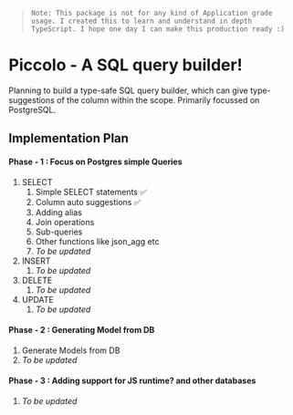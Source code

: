 > `Note: This package is not for any kind of Application grade usage. I created this to learn and understand in depth TypeScript. I hope one day I can make this production ready :)`

# Piccolo - A SQL query builder!

Planning to build a type-safe SQL query builder, which can give type-suggestions of the column within the scope. Primarily focussed on PostgreSQL.

## Implementation Plan

#### Phase - 1 : Focus on Postgres simple Queries

1.  SELECT
    1. Simple SELECT statements ✅
    2. Column auto suggestions ✅
    3. Adding alias
    4. Join operations
    5. Sub-queries
    6. Other functions like json_agg etc
    7. _To be updated_
2.  INSERT
    1. _To be updated_
3.  DELETE
    1. _To be updated_
4.  UPDATE
    1. _To be updated_

#### Phase - 2 : Generating Model from DB

1.  Generate Models from DB
2.  _To be updated_

#### Phase - 3 : Adding support for JS runtime? and other databases

1.  _To be updated_
